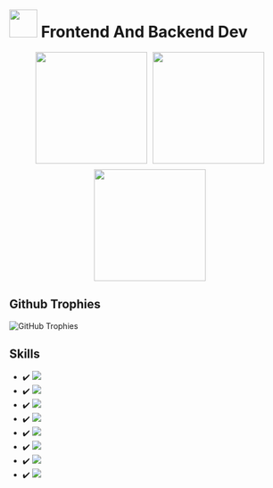 # <img src="https://i.ibb.co/ZWt8y9b/fomlahault.png" style="width: 50px"> Frontend And Backend Dev
<div style="display: flex; gap: 10px; justify-content: center;">
  <img src="https://github-readme-stats.vercel.app/api?username=princevora&theme=vue-dark&show_icons=true&hide_border=true&count_private=true" style="height: 200px;">
  <img src="https://github-readme-stats.vercel.app/api/top-langs/?username=princevora&theme=vue-dark&show_icons=true&hide_border=true&layout=compact" style="height: 200px;">
</div>
<div style="display: flex; justify-content: center; margin-top: 10px;">
  <img src="https://github-readme-streak-stats.herokuapp.com/?user=princevora&theme=vue-dark&hide_border=true" style="height: 200px;">
</div>



## Github Trophies
![GitHub Trophies](https://github-profile-trophy.vercel.app/?username=princevora&theme=discord&no-bg=true&no-frame=true&column=7&row=1)

## Skills
- :heavy_check_mark: <img src="https://img.shields.io/badge/-HTML-000000?style=flat-square&logo=html5">
- :heavy_check_mark: <img src="https://img.shields.io/badge/-CSS-000000?style=flat-square&logo=css3&logoColor=blue">
- :heavy_check_mark: <img src="https://img.shields.io/badge/-Javascript-000000?style=flat-square&logo=javascript">
- :heavy_check_mark: <img src="https://img.shields.io/badge/-React-000000?style=flat-square&logo=react">
- :heavy_check_mark: <img src="https://img.shields.io/badge/-Next.js-000000?style=flat-square&logo=nextdotjs">
- :heavy_check_mark: <img src="https://img.shields.io/badge/-PHP-000000?style=flat-square&logo=php">
- :heavy_check_mark: <img src="https://img.shields.io/badge/-Laravel-000?style=flat-square&logo=laravel&logoColor=FF2D20&labelColor">
- :heavy_check_mark: <img src="https://img.shields.io/badge/-Svelte-000?style=flat-square&logo=svelte&logoColor=FF2D20&labelColor">
